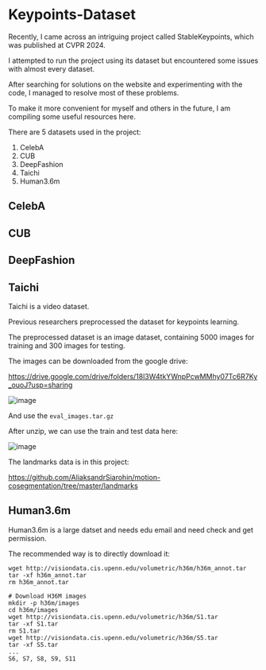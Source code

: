 # Keypoints-Dataset

Recently, I came across an intriguing project called StableKeypoints, which was published at CVPR 2024.

I attempted to run the project using its dataset but encountered some issues with almost every dataset.

After searching for solutions on the website and experimenting with the code, I managed to resolve most of these problems.

To make it more convenient for myself and others in the future, I am compiling some useful resources here.

There are 5 datasets used in the project:
1. CelebA
2. CUB
3. DeepFashion
4. Taichi
5. Human3.6m

## CelebA

## CUB

## DeepFashion



## Taichi

Taichi is a video dataset.

Previous researchers preprocessed the dataset for keypoints learning.

The preprocessed dataset is an image dataset, containing 5000 images for training and 300 images for testing.

The images can be downloaded from the google drive:

https://drive.google.com/drive/folders/18l3W4tkYWnpPcwMMhy07Tc6R7Ky_ouoJ?usp=sharing

![image](https://github.com/user-attachments/assets/b56c8048-4319-4b84-bb91-ad5ee378a826)

And use the `eval_images.tar.gz`

After unzip, we can use the train and test data here:

![image](https://github.com/user-attachments/assets/494e889a-2aad-4057-933e-7e7270cf62a2)

The landmarks data is in this project:

https://github.com/AliaksandrSiarohin/motion-cosegmentation/tree/master/landmarks

## Human3.6m

Human3.6m is a large datset and needs edu email and need check and get permission.

The recommended way is to directly download it:

```
wget http://visiondata.cis.upenn.edu/volumetric/h36m/h36m_annot.tar
tar -xf h36m_annot.tar
rm h36m_annot.tar

# Download H36M images
mkdir -p h36m/images
cd h36m/images
wget http://visiondata.cis.upenn.edu/volumetric/h36m/S1.tar
tar -xf S1.tar
rm S1.tar
wget http://visiondata.cis.upenn.edu/volumetric/h36m/S5.tar
tar -xf S5.tar
...
S6, S7, S8, S9, S11
```
